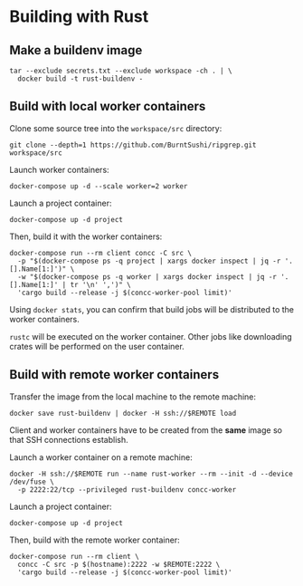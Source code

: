 # Building with Rust

## Make a buildenv image

```shell
tar --exclude secrets.txt --exclude workspace -ch . | \
  docker build -t rust-buildenv -
```

## Build with local worker containers

Clone some source tree into the `workspace/src` directory:

```shell
git clone --depth=1 https://github.com/BurntSushi/ripgrep.git workspace/src
```

Launch worker containers:

```shell
docker-compose up -d --scale worker=2 worker
```

Launch a project container:

```shell
docker-compose up -d project
```

Then, build it with the worker containers:

```shell
docker-compose run --rm client concc -C src \
  -p "$(docker-compose ps -q project | xargs docker inspect | jq -r '.[].Name[1:]')" \
  -w "$(docker-compose ps -q worker | xargs docker inspect | jq -r '.[].Name[1:]' | tr '\n' ',')" \
  'cargo build --release -j $(concc-worker-pool limit)'
```

Using `docker stats`, you can confirm that build jobs will be distributed to the worker containers.

`rustc` will be executed on the worker container.  Other jobs like downloading crates will be
performed on the user container.

## Build with remote worker containers

Transfer the image from the local machine to the remote machine:

```shell
docker save rust-buildenv | docker -H ssh://$REMOTE load
```

Client and worker containers have to be created from the **same** image so that SSH connections establish.

Launch a worker container on a remote machine:

```shell
docker -H ssh://$REMOTE run --name rust-worker --rm --init -d --device /dev/fuse \
  -p 2222:22/tcp --privileged rust-buildenv concc-worker
```

Launch a project container:

```shell
docker-compose up -d project
```

Then, build with the remote worker container:

```shell
docker-compose run --rm client \
  concc -C src -p $(hostname):2222 -w $REMOTE:2222 \
  'cargo build --release -j $(concc-worker-pool limit)'
```

